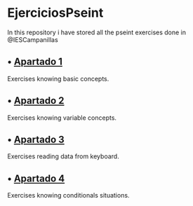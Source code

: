 # EjerciciosPseint
In this repository i have stored all the pseint exercises done in @IESCampanillas

## • [Apartado 1](https://github.com/FESEVA/EjerciciosPseint/tree/main/Apartado%201)
Exercises knowing basic concepts.


## • [Apartado 2](https://github.com/FESEVA/EjerciciosPseint/tree/main/Apartado%202)
Exercises knowing variable concepts.


## • [Apartado 3](https://github.com/FESEVA/EjerciciosPseint/tree/main/Apartado%203)
Exercises reading data from keyboard.


## • [Apartado 4](https://github.com/FESEVA/EjerciciosPseint/tree/main/Apartado%204)
Exercises knowing conditionals situations.
